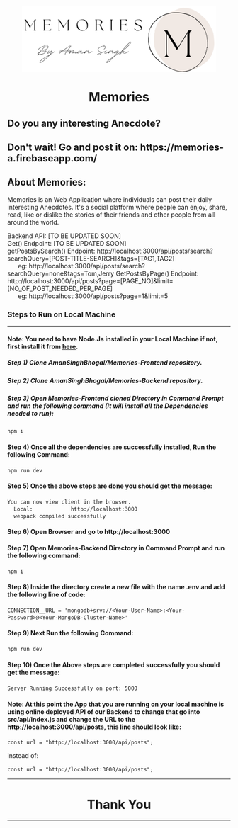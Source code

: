 <div align="center">
  <img align="center" src="/public/assets/images/logo.png" alt="Error 404" height="150">
  <h1 align="center">Memories</h1>
</div>

<h2>Do you any interesting Anecdote?</h2>
<h2>Don't wait! Go and post it on: https://memories-a.firebaseapp.com/</h2>

## About Memories:
Memories is an Web Application where individuals can post their daily interesting Anecdotes. It's a social platform where people can enjoy, share, read, like or dislike the stories of their friends and other people from all around the world.

Backend API: [TO BE UPDATED SOON]
<br>
Get() Endpoint: [TO BE UPDATED SOON]
<br>
getPostsBySearch() Endpoint: http://localhost:3000/api/posts/search?searchQuery=[POST-TITLE-SEARCH]&tags=[TAG1,TAG2]
<br>
&nbsp;&nbsp;&nbsp;&nbsp;&nbsp;&nbsp;eg: http://localhost:3000/api/posts/search?searchQuery=none&tags=Tom,Jerry
GetPostsByPage() Endpoint: http://localhost:3000/api/posts?page=[PAGE_NO]&limit=[NO_OF_POST_NEEDED_PER_PAGE]
<br>
&nbsp;&nbsp;&nbsp;&nbsp;&nbsp;&nbsp;eg: http://localhost:3000/api/posts?page=1&limit=5


### Steps to Run on Local Machine

***

#### Note: You need to have Node.Js installed in your Local Machine if not, first install it from <a href="https://nodejs.org/en/">here</a>.
##### Step 1) Clone AmanSinghBhogal/Memories-Frontend repository.
##### Step 2) Clone AmanSinghBhogal/Memories-Backend repository.
##### Step 3) Open Memories-Frontend cloned Directory in Command Prompt and run the following command (It will install all the Dependencies needed to run):
```
npm i
```
#### Step 4) Once all the dependencies are successfully installed, Run the following Command:
```
npm run dev
```
#### Step 5) Once the above steps are done you should get the message:
    You can now view client in the browser.
      Local:            http://localhost:3000 
      webpack compiled successfully
#### Step 6) Open Browser and go to http://localhost:3000
#### Step 7) Open Memories-Backend Directory in Command Prompt and run the following command:
```
npm i
```
#### Step 8) Inside the directory create a new file with the name .env and add the following line of code:
```
CONNECTION__URL = 'mongodb+srv://<Your-User-Name>:<Your-Password>@<Your-MongoDB-Cluster-Name>'
```
#### Step 9) Next Run the following Command: 
```
npm run dev
```
#### Step 10) Once the Above steps are completed successfully you should get the message:
  ```Server Running Successfully on port: 5000```
#### Note: At this point the App that you are running on your local machine is using online deployed API of our Backend to change that go into src/api/index.js and change the URL to the http://localhost:3000/api/posts, this line should look like:
```
const url = "http://localhost:3000/api/posts";
```
instead of: 
```
const url = "http://localhost:3000/api/posts";
```
***

<h1 align="center">Thank You</h1>

***